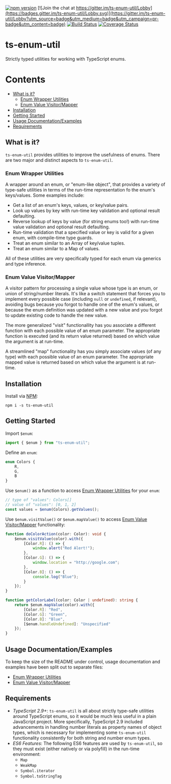 [![npm version](https://img.shields.io/npm/v/ts-enum-util.svg)](https://www.npmjs.com/package/ts-enum-util)
[![Join the chat at https://gitter.im/ts-enum-util/Lobby](https://badges.gitter.im/ts-enum-util/Lobby.svg)](https://gitter.im/ts-enum-util/Lobby?utm_source=badge&utm_medium=badge&utm_campaign=pr-badge&utm_content=badge)
[![Build Status](https://travis-ci.org/UselessPickles/ts-enum-util.svg?branch=master)](https://travis-ci.org/UselessPickles/ts-enum-util)
[![Coverage Status](https://coveralls.io/repos/github/UselessPickles/ts-enum-util/badge.svg?branch=master)](https://coveralls.io/github/UselessPickles/ts-enum-util?branch=master)

# ts-enum-util

Strictly typed utilities for working with TypeScript enums.

# Contents

<!-- TOC depthFrom:2 -->

-   [What is it?](#what-is-it)
    -   [Enum Wrapper Utilities](#enum-wrapper-utilities)
    -   [Enum Value Visitor/Mapper](#enum-value-visitormapper)
-   [Installation](#installation)
-   [Getting Started](#getting-started)
-   [Usage Documentation/Examples](#usage-documentationexamples)
-   [Requirements](#requirements)

<!-- /TOC -->

## What is it?

`ts-enum-util` provides utilities to improve the usefulness of enums. There
are two major and distinct aspects to `ts-enum-util`.

### Enum Wrapper Utilities

A wrapper around an enum, or "enum-like object", that provides a variety of type-safe
utilities in terms of the run-time representation fo the enum's keys/values. Some
examples include:

-   Get a list of an enum's keys, values, or key/value pairs.
-   Look up values by key with run-time key validation and optional result defaulting.
-   Reverse lookup of keys by value (for string enums too!) with run-time value validation and optional result defaulting.
-   Run-time validation that a specified value or key is valid for a given enum, with compile-time type guards.
-   Treat an enum similar to an Array of key/value tuples.
-   Treat an enum similar to a Map of values.

All of these utilities are very specifically typed for each enum via generics and type inference.

### Enum Value Visitor/Mapper

A visitor pattern for processing a single value whose type is an enum, or union of
string/number literals. It's like a switch statement that forces you to implement
every possible case (including `null` or `undefined`, if relevant), avoiding bugs
because you forgot to handle one of the enum's values, or because the enum
definition was updated with a new value and you forgot to update existing code to
handle the new value.

The more generalized "visit" functionallity has you associate a different function
with each possible value of an enum parameter. The appropriate function is executed
(and its return value returned) based on which value the argument is at run-time.

A streamlined "map" functionality has you simply associate values (of any type)
with each possible value of an enum parameter. The appropriate mapped value is
returned based on which value the argument is at run-time.

## Installation

Install via [NPM](https://www.npmjs.com/package/ts-enum-util):

```
npm i -s ts-enum-util
```

## Getting Started

Import `$enum`:

```ts
import { $enum } from "ts-enum-util";
```

Define an `enum`:

```ts
enum Colors {
    R,
    G,
    B
}
```

Use `$enum()` as a function to access [Enum Wrapper Utilities](./docs/EnumWrapper.md) for your `enum`:

```ts
// type of "values": Colors[]
// value of "values": [0, 1, 2]
const values = $enum(Colors).getValues();
```

Use `$enum.visitValue()` or `$enum.mapValue()` to access [Enum Value Visitor/Mapper](./docs/EnumValueVisitor.md) functionality:

```ts
function doColorAction(color: Color): void {
    $enum.visitValue(color).with({
        [Color.R]: () => {
            window.alert("Red Alert!");
        },
        [Color.G]: () => {
            window.location = "http://google.com";
        },
        [Color.B]: () => {
            console.log("Blue");
        }
    });
}

function getColorLabel(color: Color | undefined): string {
    return $enum.mapValue(color).with({
        [Color.R]: "Red",
        [Color.G]: "Green",
        [Color.B]: "Blue",
        [$enum.handleUndefined]: "Unspecified"
    });
}
```

## Usage Documentation/Examples

To keep the size of the README under control, usage documentation and examples have
been split out to separate files:

-   [Enum Wrapper Utilities](./docs/EnumWrapper.md)
-   [Enum Value Visitor/Mapper](./docs/EnumValueVisitor.md)

## Requirements

-   _TypeScript 2.9+_: `ts-enum-util` is all about strictly type-safe utilities
    around TypeScript enums, so it would be much less useful in a plain JavaScript
    project. More specifically, TypeScript 2.9 included advancements in handling
    number literals as property names of object types, which is necessary for
    implementing some `ts-enum-util` functionality consistently for both string and
    number enum types.
-   _ES6 Features_: The following ES6 features are used by `ts-enum-util`, so they
    must exist (either natively or via polyfill) in the run-time environment:
    -   `Map`
    -   `WeakMap`
    -   `Symbol.iterator`
    -   `Symbol.toStringTag`
